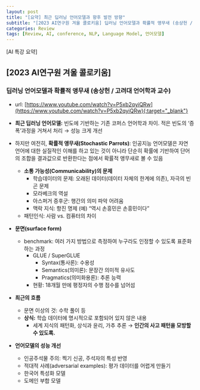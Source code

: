 ```yaml
---
layout: post
title: "[요약] 최근 딥러닝 언어모델과 향후 발전 방향"
subtitle: "[2023 AI연구원 겨울 콜로키움] 딥러닝 언어모델과 확률적 앵무새 (송상헌 / 고려대 언어학과 교수)"
categories: Review
tags: [Review, AI, conference, NLP, Language Model, 언어모델]
---
```

  
[AI 특강 요약]   
  
## **[2023 AI연구원 겨울 콜로키움]**
   
### 딥러닝 언어모델과 확률적 앵무새 (송상헌 / 고려대 언어학과 교수)
- url: [https://www.youtube.com/watch?v=P5xb2qyiQRw](https://www.youtube.com/watch?v=P5xb2qyiQRw){:target="_blank"}  
   
- **최근 딥러닝 언어모델:** 빈도에 기반하는 기존 코퍼스 언어학과 차이. 적은 빈도의 ‘증폭’과정을 거쳐서 처리 → 성능 크게 개선
- 하지만 여전히, **확률적 앵무새(Stochastic Parrots)**: 인공지능 언어모델은 자연 언어에 대한 실질적인 이해를 하고 있는 것이 아니라 단순히 확률에 기반하여 단어의 조합을 결과값으로 반환한다는 점에서 확률적 앵무새로 볼 수 있음
    - **소통 가능성(Communicability)의 문제**
        - 학습데이터의 문제: 오래된 데이터(데이터 자체의 한계에 의존), 자극의 빈곤 문제
        - 모라베크의 역설
        - 아스퍼거 증후군: 행간의 의미 파악 어려움
        - 맥락 지식: 항진 명제 (예) “역시 손흥민은 손흥민이다”
    - 패턴인식: 사람 vs. 컴퓨터의 차이
   
- **문면(surface form)**
    - benchmark: 여러 가지 방법으로 측정하여 누구라도 인정할 수 있도록 표준화하는 과정
        - GLUE / SuperGLUE
            - Syntax(통사론): 수용성
            - Semantics(의미론): 문장간 의미적 유사도
            - Pragmatics(의미화용론): 추론 능력
        - 현황: 18개월 만에 평정자의 수행 점수를 넘어섬
    
- **최근의 흐름**
    - 문면 이상의 것: 수학 풀이 등
    - **상식:** 학습 데이터에 명시적으로 포함되어 있지 않은 내용
        - 세계 지식의 패턴화, 상식과 윤리, 가추 추론 → **인간의 사고 패턴을 모방할 수 있도록.**
        
- **언어모델의 성능 개선**
    - 인공주석물 주의: 찍기 신공, 주석자의 특성 반영
    - 적대적 사례(adversarial examples): 평가 데이터를 어렵게 만들기
    - 한국어 특성화 모델
    - 도메인 부합 모델